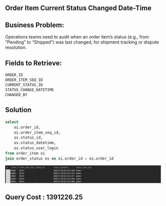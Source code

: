 ## Order Item Current Status Changed Date-Time

## Business Problem:
Operations teams need to audit when an order item’s status (e.g., from “Pending” to “Shipped”) was last changed, for shipment tracking or dispute resolution.

## Fields to Retrieve:

```
ORDER_ID
ORDER_ITEM_SEQ_ID
CURRENT_STATUS_ID
STATUS_CHANGE_DATETIME
CHANGED_BY
```

## Solution

```sql
select
	oi.order_id,
    oi.order_item_seq_id,
    oi.status_id,
    os.status_datetime,
    os.status_user_login
from order_item oi
join order_status os on oi.order_id = os.order_id
```

![alt text](image.png)

## Query Cost : 1391226.25